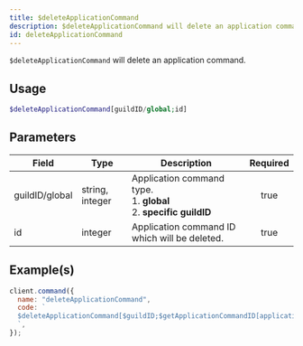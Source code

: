 ```yaml
---
title: $deleteApplicationCommand
description: $deleteApplicationCommand will delete an application command.
id: deleteApplicationCommand
---
```


`$deleteApplicationCommand` will delete an application command.

## Usage

```php
$deleteApplicationCommand[guildID/global;id]
```

## Parameters

| Field          | Type            | Description                                                                 | Required |
| -------------- | --------------- | --------------------------------------------------------------------------- | :------: |
| guildID/global | string, integer | Application command type. <br/> 1. **global** <br/> 2. **specific guildID** |   true   |
| id             | integer         | Application command ID which will be deleted.                               |   true   |

## Example(s)

```javascript
client.command({
  name: "deleteApplicationCommand",
  code: `
  $deleteApplicationCommand[$guildID;$getApplicationCommandID[application-command-name;$guildID]]
  `,
});
```
